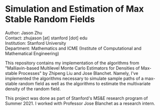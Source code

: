 # Simulation and Estimation of Max Stable Random Fields
Author: Jason Zhu <br />
Contact: zhujason [at] stanford [dot] edu <br />
Institution: Stanford University <br />
Department: Mathematics and ICME (Institute of Computational and Mathematical Engineering)

This repository contains my implementation of the algorithms from "Malliavin-based Multilevel Monte Carlo Estimators for Densities of Max-stable Processes" by Zhipeng Liu and Jose Blanchet. Namely, I've implemented the algorithms necessary to simulate sample paths of a max-stable random field as well as the algorithms to estimate the multivariate density of the random field. 

This project was done as part of Stanford's MS&E research program of Summer 2021. I worked with Professor Jose Blanchet as a research intern.
